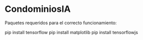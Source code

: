 # CondominiosIA

Paquetes requeridos para el correcto funcionamiento:


pip install tensorflow
pip install matplotlib
pip install tensorflowjs
